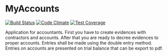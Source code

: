 MyAccounts
==========
[![Build Status](https://travis-ci.org/baniak66/MyAccounts.svg?branch=master)](https://travis-ci.org/baniak66/MyAccounts)
[![Code Climate](https://codeclimate.com/github/baniak66/MyAccounts/badges/gpa.svg)](https://codeclimate.com/github/baniak66/MyAccounts)
[![Test Coverage](https://codeclimate.com/github/baniak66/MyAccounts/badges/coverage.svg)](https://codeclimate.com/github/baniak66/MyAccounts/coverage)

Application for accountants. First you have to create evidences with contractors and accounts. After that you are ready to decree evidences to proper accounts. Entries shall be made using the double entry method. Entries on accounts are presented on trial balance that can be export to pdf.
